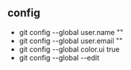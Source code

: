 config
-----------

- git config --global user.name ""
- git config --global user.email ""
- git config --global color.ui true
- git config --global --edit
